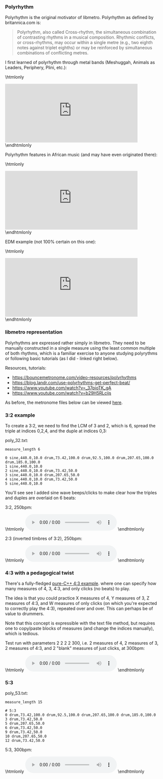 ### Polyrhythm

Polyrhythm is the original motivator of libmetro. Polyrhythm as defined by britannica.com is:

>Polyrhythm, also called Cross-rhythm, the simultaneous combination of contrasting rhythms in a musical composition. Rhythmic conflicts, or cross-rhythms, may occur within a single metre (e.g., two eighth notes against triplet eighths) or may be reinforced by simultaneous combinations of conflicting metres.

I first learned of polyrhythm through metal bands (Meshuggah, Animals as Leaders, Periphery, Plini, etc.):

\htmlonly
<iframe width="434" height="192" src="https://www.youtube.com/embed/T4gTgM0UepQ?start=130" frameborder="0" allow="accelerometer; autoplay; encrypted-media; gyroscope; picture-in-picture" allowfullscreen></iframe>
\endhtmlonly

Polyrhythm features in African music (and may have even originated there):

\htmlonly
<iframe width="434" height="192" src="https://www.youtube.com/embed/haGWi5lTibI" frameborder="0" allow="accelerometer; autoplay; encrypted-media; gyroscope; picture-in-picture" allowfullscreen></iframe>
\endhtmlonly

EDM example (not 100% certain on this one):

\htmlonly
<iframe width="434" height="192" src="https://www.youtube.com/embed/V31kBcV3k38" frameborder="0" allow="accelerometer; autoplay; encrypted-media; gyroscope; picture-in-picture" allowfullscreen></iframe>
\endhtmlonly

### libmetro representation

Polyrhythms are expressed rather simply in libmetro. They need to be manually constructed in a single measure using the least common multiple of both rhythms, which is a familiar exercise to anyone studying polyrythms or following basic tutorials (as I did - linked right below).

Resources, tutorials:

* https://bouncemetronome.com/video-resources/polyrhythms
* https://blog.landr.com/use-polyrhythms-get-perfect-beat/
* https://www.youtube.com/watch?v=_37pioTK_gA
* https://www.youtube.com/watch?v=b29H5RLcijs

As before, the metronome files below can be viewed [here](https://github.com/sevagh/libmetro/tree/master/sample_metronomes).

### 3:2 example

To create a 3:2, we need to find the LCM of 3 and 2, which is 6, spread the triple at indices 0,2,4, and the duple at indices 0,3:

poly_32.txt:

```
measure_length 6

0 sine,440.0,10.0 drum,73.42,100.0 drum,92.5,100.0 drum,207.65,100.0 drum,185.0,100.0
1 sine,440.0,10.0
2 sine,440.0,10.0 drum,73.42,50.0
3 sine,440.0,10.0 drum,207.65,50.0
4 sine,440.0,10.0 drum,73.42,50.0
5 sine,440.0,10.0
```

You'll see see I added sine wave beeps/clicks to make clear how the triples and duples are overlaid on 6 beats:

3:2, 250bpm:

\htmlonly
<audio controls="1">
  <source src="./static/poly_32.wav"
          type="audio/wav">
  </source>
</audio>
\endhtmlonly

2:3 (inverted timbres of 3:2), 250bpm:

\htmlonly
<audio controls="1">
  <source src="./static/poly_23.wav"
          type="audio/wav">
  </source>
</audio>
\endhtmlonly

### 4:3 with a pedagogical twist

There's a fully-fledged [pure-C++ 4:3 example](https://github.com/sevagh/libmetro/blob/master/examples/poly_43.cpp). where one can specify how many measures of 4, 3, 4:3, and only clicks (no beats) to play.

The idea is that you could practice X measures of 4, Y measures of 3, Z measures of 4:3, and W measures of only clicks (on which you're expected to correctly play the 4:3), repeated over and over. This can perhaps be of value to drummers.

Note that this concept is expressible with the text file method, but requires one to copy/paste blocks of measures (and change the indices manually), which is tedious.

Test run with parameters 2 2 2 2 300, i.e. 2 measures of 4, 2 measures of 3, 2 measures of 4:3, and 2 "blank" measures of just clicks, at 300bpm:

\htmlonly
<audio controls="1">
  <source src="./static/poly_43.wav"
          type="audio/wav">
  </source>
</audio>
\endhtmlonly

### 5:3

poly_53.txt:

```
measure_length 15

# 5:3
0 drum,73.42,100.0 drum,92.5,100.0 drum,207.65,100.0 drum,185.0,100.0
3 drum,73.42,50.0
5 drum,207.65,50.0
6 drum,73.42,50.0
9 drum,73.42,50.0
10 drum,207.65,50.0
12 drum,73.42,50.0
```

5:3, 300bpm:

\htmlonly
<audio controls="1">
  <source src="./static/poly_53.wav"
          type="audio/wav">
  </source>
</audio>
\endhtmlonly
